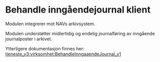 # Behandle inngåendejournal klient

Modulen integrerer mot NAVs arkivsystem. 

Modulen understøtter midlertidig og endelig journalføring av inngående journalposter i arkivet. 

Ytterligere dokumentasjon finnes her: [tjeneste_v3:virksomhet:BehandleInngaaendeJournal_v1 ](https://confluence.adeo.no/pages/viewpage.action?pageId=216021505)

